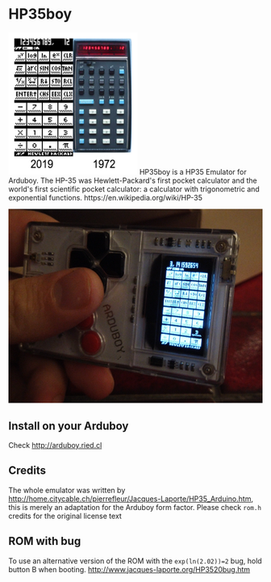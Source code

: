# HP35boy

<img src="images/hp35_comparison.png" width="256">
HP35boy is a HP35 Emulator for Arduboy. The HP-35 was Hewlett-Packard's first pocket calculator and the world's first scientific pocket calculator: a calculator with trigonometric and exponential functions. https://en.wikipedia.org/wiki/HP-35

![](images/screen.PNG)

## Install on your Arduboy
Check http://arduboy.ried.cl 

## Credits

The whole emulator was written by http://home.citycable.ch/pierrefleur/Jacques-Laporte/HP35_Arduino.htm, this is merely an adaptation for the Arduboy form factor. Please check `rom.h` credits for the original license text

## ROM with bug

To use an alternative version of the ROM with the `exp(ln(2.02))=2` bug, hold button B when booting. http://www.jacques-laporte.org/HP3520bug.htm
